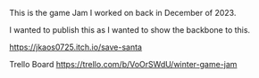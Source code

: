 This is the game Jam I worked on back in December of 2023.

I wanted to publish this as I wanted to show the backbone to this.

https://jkaos0725.itch.io/save-santa

Trello Board 
https://trello.com/b/VoOrSWdU/winter-game-jam
